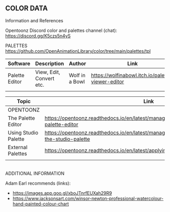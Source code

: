 COLOR DATA
---
Information and References

Opentoonz Discord color and palettes channel (chat):  https://discord.gg/K5czs5n4yS

PALETTES
https://github.com/OpenAnimationLibrary/color/tree/main/palettes/tpl

|Software|Description|Author|Link||
|-|-|-|-|-|
|Palette Editor|View, Edit, Convert etc.|Wolf in a Bowl|https://wolfinabowl.itch.io/palette-viewer-editor||
||||

|Topic|Link||
|-|-|-|
|OPENTOONZ||
|The Palette Editor| https://opentoonz.readthedocs.io/en/latest/managing_palettes_and_styles.html#the-palette-editor||
|Using Studio Palette| https://opentoonz.readthedocs.io/en/latest/managing_palettes_and_styles.html#using-the-studio-palette||
|External Palettes| https://opentoonz.readthedocs.io/en/latest/applying_special_fx.html#external-palette||
||||

<br>
ADDITIONAL INFORMATION
<br>

Adam Earl recommends (links):
- https://images.app.goo.gl/xboJTnrfEUXah29R9
- https://www.jacksonsart.com/winsor-newton-professional-watercolour-hand-painted-colour-chart

